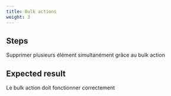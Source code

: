 ```yaml
---
title: Bulk actions
weight: 3
---
```

## Steps

Supprimer plusieurs élément simultanément grâce au bulk action

## Expected result

Le bulk action doit fonctionner correctement

